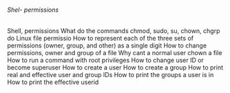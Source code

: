 ###### Shel- permissions
Shell, permissions
   What do the commands chmod, sudo, su, chown, chgrp do
 Linux file permissio   How to represent each of the three sets of permissions (owner, group, and other) as a single digit
 How to change permissions, owner and group of a file
 Why cant a normal user chown a file
 How to run a command with root privileges
  How to change user ID or become superuser
  How to create a user
  How to create a group
  How to print real and effective user and group IDs
   How to print the groups a user is in
  How to print the effective userid 
